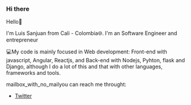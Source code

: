 ### Hi there

<!-- presentation -->
Hello:wave:

I'm Luis Sanjuan from Cali - Colombia:globe_with_meridians:. I'm an Software Engineer and entrepreneur

:computer:My code is mainly focused in Web development: Front-end with javascript, Angular, Reactjs, and Back-end with Nodejs, Pyhton, flask and Django, although I do a lot of this and that with other languages, frameworks and tools.

mailbox_with_no_mailyou can reach me throught:

* <a href="https://twitter.com/lsanjuan92">Twitter</a>
